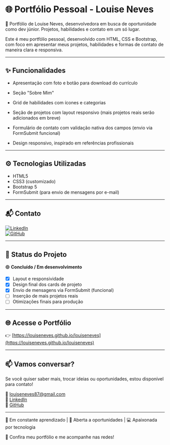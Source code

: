 # 🌐 Portfólio Pessoal - Louise Neves

💼 Portfólio de Louise Neves, desenvolvedora em busca de oportunidade como dev júnior. Projetos, habilidades e contato em um só lugar.

Este é meu portfólio pessoal, desenvolvido com HTML, CSS e Bootstrap, com foco em apresentar meus projetos, habilidades e formas de contato de maneira clara e responsiva.

---

## ✨ Funcionalidades

- Apresentação com foto e botão para download do currículo
    
- Seção "Sobre Mim"  

- Grid de habilidades com ícones e categorias  

- Seção de projetos com layout responsivo (mais projetos reais serão adicionados em breve)  

- Formulário de contato com validação nativa dos campos (envio via FormSubmit funcional)  

- Design responsivo, inspirado em referências profissionais

---

## ⚙ Tecnologias Utilizadas

- HTML5  
- CSS3 (customizado)  
- Bootstrap 5  
- FormSubmit (para envio de mensagens por e-mail)

---

## 📬 Contato

[![LinkedIn](https://img.shields.io/badge/-LinkedIn-blue?logo=linkedin&logoColor=white)](https://linkedin.com/in/louiseneves87)  
[![GitHub](https://img.shields.io/badge/-GitHub-181717?logo=github&logoColor=white)](https://github.com/louiseneves)

---

## 🚀 Status do Projeto

🟢 **Concluído / Em desenvolvimento**

- [x] Layout e responsividade  
- [x] Design final dos cards de projeto  
- [x] Envio de mensagens via FormSubmit (funcional)  
- [ ] Inserção de mais projetos reais  
- [ ] Otimizações finais para produção

---

## 🌐 Acesse o Portfólio

👉 [https://louiseneves.github.io/louiseneves](https://louiseneves.github.io/louiseneves)

---

## 📫 Vamos conversar?

Se você quiser saber mais, trocar ideias ou oportunidades, estou disponível para contato!

📧 louiseneves87@gmail.com  
🔗 [LinkedIn](https://linkedin.com/in/louiseneves87)  
🔗 [GitHub](https://github.com/louiseneves)
  
---
🧠 Em constante aprendizado | 💼 Aberta a oportunidades | 💻 Apaixonada por tecnologia

🔗 Confira meu portfólio e me acompanhe nas redes!
